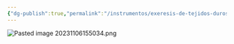 ```yaml
---
{"dg-publish":true,"permalink":"/instrumentos/exeresis-de-tejidos-duros/material-rotatorio/perioset/"}
---
```


![Pasted image 20231106155034.png](/img/user/Sem-1/Cirugia%20Bucal%20I/Medias/Pasted%20image%2020231106155034.png)